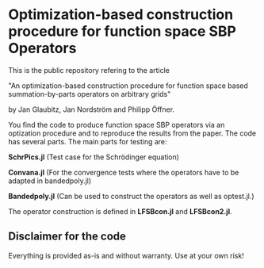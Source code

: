 # Optimization-based construction procedure for function space SBP Operators

This is the public repository refering to the article 

"An optimization-based construction procedure for function space based summation-by-parts operators on arbitrary grids"

by Jan Glaubitz, Jan Nordström and Philipp Öffner. 

You find the code to produce function space SBP operators via an optization procedure and to reproduce the results 
from the paper. The code has several parts. 
The main parts for testing are: 

**SchrPics.jl** (Test case for the Schrödinger equation) 

**Convana.jl** (For the convergence tests where the operators have to be adapted in bandedpoly.jl)

**Bandedpoly.jl** (Can be used to construct the operators as well as optest.jl.)

The operator construction is defined in **LFSBcon.jl** and **LFSBcon2.jl**. 


## Disclaimer for the code

Everything is provided as-is and without warranty. Use at your own risk!

